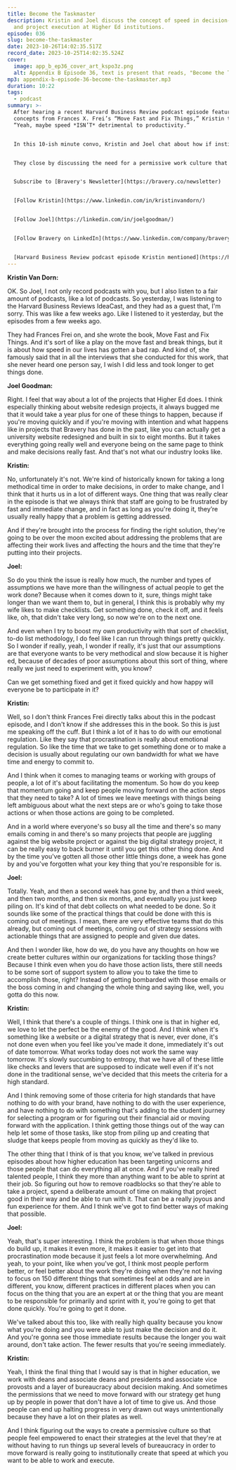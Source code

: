 ```yaml
---
title: Become the Taskmaster
description: Kristin and Joel discuss the concept of speed in decision-making
  and project execution at Higher Ed institutions.
episode: 036
slug: become-the-taskmaster
date: 2023-10-26T14:02:35.517Z
record_date: 2023-10-25T14:02:35.524Z
cover:
  image: app_b_ep36_cover_art_kspo3z.png
  alt: Appendix B Episode 36, text is present that reads, "Become the Taskmaster."
mp3: appendix-b-episode-36-become-the-taskmaster.mp3
duration: 10:22
tags:
  - podcast
summary: >-
  After hearing a recent Harvard Business Review podcast episode featuring
  concepts from Frances X. Frei’s “Move Fast and Fix Things,” Kristin thought,
  “Yeah, maybe speed *ISN’T* detrimental to productivity.”


  In this 10-ish minute convo, Kristin and Joel chat about how if institutions remove roadblocks for staff, and give them more trust, they’ll feel empowered to work faster and more efficiently than ever before.


  They close by discussing the need for a permissive work culture that allows folks to make quicker decisions at all organizational levels.


  Subscribe to [Bravery's Newsletter](https://bravery.co/newsletter)


  [Follow Kristin](https://www.linkedin.com/in/kristinvandorn/)


  [Follow Joel](https://linkedin.com/in/joelgoodman/)


  [Follow Bravery on LinkedIn](https://www.linkedin.com/company/bravery-media/)


  [Harvard Business Review podcast episode Kristin mentioned](https://hbr.org/podcast/2023/10/how-to-solve-tough-problems-better-and-faster)
---
```

**Kristin Van Dorn:**

OK. So Joel, I not only record podcasts with you, but I also listen to a fair amount of podcasts, like a lot of podcasts. So yesterday, I was listening to the Harvard Business Reviews IdeaCast, and they had as a guest that, I'm sorry. This was like a few weeks ago. Like I listened to it yesterday, but the episodes from a few weeks ago. 

They had Frances Frei on, and she wrote the book, Move Fast and Fix Things. And it's sort of like a play on the move fast and break things, but it is about how speed in our lives has gotten a bad rap. And kind of, she famously said that in all the interviews that she conducted for this work, that she never heard one person say, I wish I did less and took longer to get things done.

**Joel Goodman:**

Right. I feel that way about a lot of the projects that Higher Ed does. I think especially thinking about website redesign projects, it always bugged me that it would take a year plus for one of these things to happen, because if you're moving quickly and if you're moving with intention and what happens like in projects that Bravery has done in the past, like you can actually get a university website redesigned and built in six to eight months. But it takes everything going really well and everyone being on the same page to think and make decisions really fast. And that's not what our industry looks like.

**Kristin:**

No, unfortunately it's not. We're kind of historically known for taking a long methodical time in order to make decisions, in order to make change, and I think that it hurts us in a lot of different ways. One thing that was really clear in the episode is that we always think that staff are going to be frustrated by fast and immediate change, and in fact as long as you're doing it, they’re usually really happy that a problem is getting addressed. 

And if they're brought into the process for finding the right solution, they're going to be over the moon excited about addressing the problems that are affecting their work lives and affecting the hours and the time that they're putting into their projects.

**Joel:**

So do you think the issue is really how much, the number and types of assumptions we have more than the willingness of actual people to get the work done? Because when it comes down to it, sure, things might take longer than we want them to, but in general, I think this is probably why my wife likes to make checklists. Get something done, check it off, and it feels like, oh, that didn't take very long, so now we're on to the next one. 

And even when I try to boost my own productivity with that sort of checklist, to-do list methodology, I do feel like I can run through things pretty quickly. So I wonder if really, yeah, I wonder if really, it's just that our assumptions are that everyone wants to be very methodical and slow because it is higher ed, because of decades of poor assumptions about this sort of thing, where really we just need to experiment with, you know?

Can we get something fixed and get it fixed quickly and how happy will everyone be to participate in it?

**Kristin:**

Well, so I don't think Frances Frei directly talks about this in the podcast episode, and I don't know if she addresses this in the book. So this is just me speaking off the cuff. But I think a lot of it has to do with our emotional regulation. Like they say that procrastination is really about emotional regulation. So like the time that we take to get something done or to make a decision is usually about regulating our own bandwidth for what we have time and energy to commit to.

And I think when it comes to managing teams or working with groups of people, a lot of it's about facilitating the momentum. So how do you keep that momentum going and keep people moving forward on the action steps that they need to take? A lot of times we leave meetings with things being left ambiguous about what the next steps are or who's going to take those actions or when those actions are going to be completed.

And in a world where everyone's so busy all the time and there's so many emails coming in and there's so many projects that people are juggling against the big website project or against the big digital strategy project, it can be really easy to back burner it until you get this other thing done. And by the time you've gotten all those other little things done, a week has gone by and you've forgotten what your key thing that you're responsible for is.

**Joel:**

Totally. Yeah, and then a second week has gone by, and then a third week, and then two months, and then six months, and eventually you just keep piling on. It's kind of that debt collects on what needed to be done. So it sounds like some of the practical things that could be done with this is coming out of meetings. I mean, there are very effective teams that do this already, but coming out of meetings, coming out of strategy sessions with actionable things that are assigned to people and given due dates. 

And then I wonder like, how do we, do you have any thoughts on how we create better cultures within our organizations for tackling those things? Because I think even when you do have those action lists, there still needs to be some sort of support system to allow you to take the time to accomplish those, right? Instead of getting bombarded with those emails or the boss coming in and changing the whole thing and saying like, well, you gotta do this now.

**Kristin:**

Well, I think that there's a couple of things. I think one is that in higher ed, we love to let the perfect be the enemy of the good. And I think when it's something like a website or a digital strategy that is never, ever done, it's not done even when you feel like you've made it done, immediately it's out of date tomorrow. What works today does not work the same way tomorrow. It's slowly succumbing to entropy, that we have all of these little like checks and levers that are supposed to indicate well even if it's not done in the traditional sense, we've decided that this meets the criteria for a high standard. 

And I think removing some of those criteria for high standards that have nothing to do with your brand, have nothing to do with the user experience, and have nothing to do with something that's adding to the student journey for selecting a program or for figuring out their financial aid or moving forward with the application. I think getting those things out of the way can help let some of those tasks, like stop from piling up and creating that sludge that keeps people from moving as quickly as they'd like to. 

The other thing that I think of is that you know, we've talked in previous episodes about how higher education has been targeting unicorns and those people that can do everything all at once. And if you've really hired talented people, I think they more than anything want to be able to sprint at their job. So figuring out how to remove roadblocks so that they're able to take a project, spend a deliberate amount of time on making that project good in their way and be able to run with it. That can be a really joyous and fun experience for them. And I think we've got to find better ways of making that possible.

**Joel:**

Yeah, that's super interesting. I think the problem is that when those things do build up, it makes it even more, it makes it easier to get into that procrastination mode because it just feels a lot more overwhelming. And yeah, to your point, like when you've got, I think most people perform better, or feel better about the work they're doing when they're not having to focus on 150 different things that sometimes feel at odds and are in different, you know, different practices in different places when you can focus on the thing that you are an expert at or the thing that you are meant to be responsible for primarily and sprint with it, you're going to get that done quickly. You're going to get it done. 

We've talked about this too, like with really high quality because you know what you're doing and you were able to just make the decision and do it. And you're gonna see those immediate results because the longer you wait around, don't take action. The fewer results that you're seeing immediately.

**Kristin:**

Yeah, I think the final thing that I would say is that in higher education, we work with deans and associate deans and presidents and associate vice provosts and a layer of bureaucracy about decision making. And sometimes the permissions that we need to move forward with our strategy get hung up by people in power that don't have a lot of time to give us. And those people can end up halting progress in very drawn out ways unintentionally because they have a lot on their plates as well. 

And I think figuring out the ways to create a permissive culture so that people feel empowered to enact their strategies at the level that they're at without having to run things up several levels of bureaucracy in order to move forward is really going to institutionally create that speed at which you want to be able to work and execute.